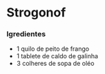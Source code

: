 # Strogonof

### Igredientes

- 1 quilo de peito de frango
- 1 tablete de caldo de galinha
- 3 colheres de sopa de oléo 

